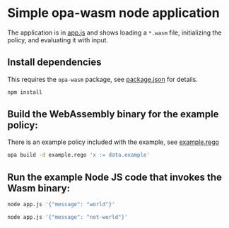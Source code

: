 # Simple opa-wasm node application

The application is in [app.js](./app.js) and shows loading a `*.wasm` file, initializing
the policy, and evaluating it with input.

## Install dependencies

This requires the `opa-wasm` package, see [package.json](./package.json) for details.

```bash
npm install
```

## Build the WebAssembly binary for the example policy:

There is an example policy included with the example, see [example.rego](./example.rego)

```bash
opa build -d example.rego 'x := data.example'
```

## Run the example Node JS code that invokes the Wasm binary:

```bash
node app.js '{"message": "world"}'
```

```bash
node app.js '{"message": "not-world"}'
```
